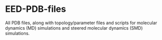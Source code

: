 # EED-PDB-files
All PDB files, along with topology/parameter files and scripts for molecular dynamics (MD) simulations and steered molecular dynamics (SMD) simulations.

